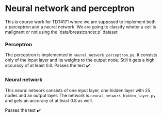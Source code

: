 # Neural network and perceptron
This is course work for TDT4171 where we are supposed to implement both a perceptron and a neural network. 
We are going to classify wheter a cell is malignant or not using the ´data/breastcancer.p´ dataset

### Perceptron 
The perceptron is implemented in <code>neural_network_perceptron.py</code>. It consists only of the input layer and its weights to the output node. 
Still it gets a high accuracy of at least 0.8. 
Passes the test ✔️

### Neural network
This neural network consists of one input layer, one hidden layer with 25 nodes and an output layer. 
The network is <code>neural_network_hidden_layer.py</code> and gets an accuracy of at least 0.8 as well. 

Passes the test ✔️
